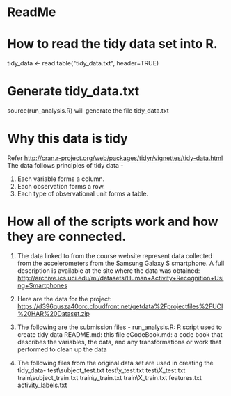 ReadMe
======

How to read the tidy data set into R.
======================================
tidy_data <- read.table("tidy_data.txt", header=TRUE)

Generate tidy_data.txt
======================
source(run_analysis.R) will generate the  file tidy_data.txt

Why this data is tidy
=====================
Refer http://cran.r-project.org/web/packages/tidyr/vignettes/tidy-data.html
The data follows principles of tidy data -

1. Each variable forms a column.
2. Each observation forms a row.
3. Each type of observational unit forms a table.

How all of the scripts work and how they are connected.  
=======================================================
1. The data linked to from the course website represent data collected from the accelerometers from the Samsung Galaxy S smartphone. A full description is available at the site where the data was obtained: 
http://archive.ics.uci.edu/ml/datasets/Human+Activity+Recognition+Using+Smartphones 

2. Here are the data for the project: 
https://d396qusza40orc.cloudfront.net/getdata%2Fprojectfiles%2FUCI%20HAR%20Dataset.zip 

3. The following are the submission files -
run_analysis.R: R script used to create tidy data
README.md: this file
cCodeBook.md: a code book that describes the variables, the data, and any transformations or work that performed to clean up the data 

4. The following files from the original data set are used in creating the tidy_data-
test\subject_test.txt
test\y_test.txt
test\X_test.txt
train\subject_train.txt
train\y_train.txt
train\X_train.txt
features.txt
activity_labels.txt


